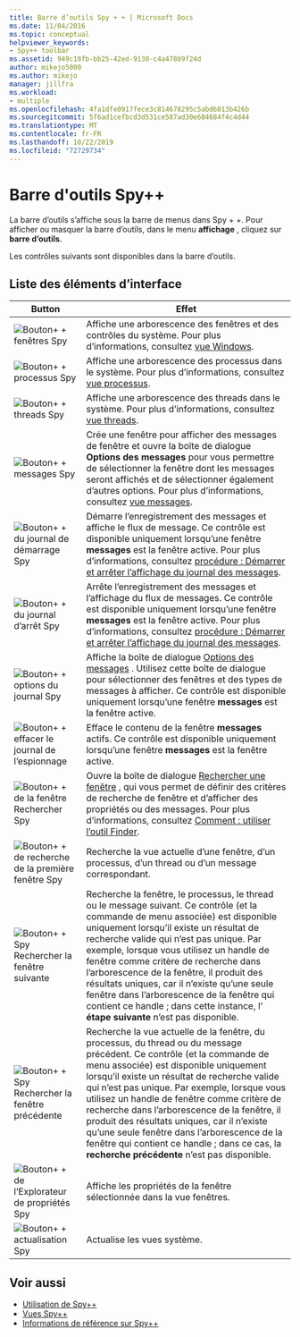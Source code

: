 ```yaml
---
title: Barre d’outils Spy + + | Microsoft Docs
ms.date: 11/04/2016
ms.topic: conceptual
helpviewer_keywords:
- Spy++ toolbar
ms.assetid: 949c18fb-bb25-42ed-9130-c4a47869f24d
author: mikejo5000
ms.author: mikejo
manager: jillfra
ms.workload:
- multiple
ms.openlocfilehash: 4fa1dfe0917fece3c814678295c5abd6013b426b
ms.sourcegitcommit: 5f6ad1cefbcd3d531ce587ad30e684684f4c4d44
ms.translationtype: MT
ms.contentlocale: fr-FR
ms.lasthandoff: 10/22/2019
ms.locfileid: "72729734"
---
```

# <a name="spy-toolbar"></a>Barre d'outils Spy++
La barre d’outils s’affiche sous la barre de menus dans Spy + +. Pour afficher ou masquer la barre d’outils, dans le menu **affichage** , cliquez sur **barre d’outils**.

 Les contrôles suivants sont disponibles dans la barre d’outils.

## <a name="uielement-list"></a>Liste des éléments d’interface

|Button|Effet|
|------------|------------|
|![Bouton&#43; &#43; fenêtres Spy](../debugger/media/icon_spy--_windows.gif "Icon_Spy + + _Windows")|Affiche une arborescence des fenêtres et des contrôles du système. Pour plus d’informations, consultez [vue Windows](../debugger/windows-view.md).|
|![Bouton&#43; &#43; processus Spy](../debugger/media/icon_spy--_processes.gif "Icon_Spy + + _Processes")|Affiche une arborescence des processus dans le système. Pour plus d’informations, consultez [vue processus](../debugger/processes-view.md).|
|![Bouton&#43; &#43; threads Spy](../debugger/media/icon_spy--_threads.gif "Icon_Spy + + _Threads")|Affiche une arborescence des threads dans le système. Pour plus d’informations, consultez [vue threads](../debugger/threads-view.md).|
|![Bouton&#43; &#43; messages Spy](../debugger/media/icon_spy--_messages.gif "Icon_Spy + + Inline")|Crée une fenêtre pour afficher des messages de fenêtre et ouvre la boîte de dialogue **Options des messages** pour vous permettre de sélectionner la fenêtre dont les messages seront affichés et de sélectionner également d’autres options. Pour plus d’informations, consultez [vue messages](../debugger/messages-view.md).|
|![Bouton&#43; &#43; du journal de démarrage Spy](../debugger/media/icon_spy--_startlog.gif "Icon_Spy + + _StartLog")|Démarre l’enregistrement des messages et affiche le flux de message. Ce contrôle est disponible uniquement lorsqu’une fenêtre **messages** est la fenêtre active. Pour plus d’informations, consultez [procédure : Démarrer et arrêter l’affichage du journal des messages](../debugger/how-to-start-and-stop-the-message-log-display.md).|
|![Bouton&#43; &#43; du journal d’arrêt Spy](../debugger/media/icon_spy--_stoplog.gif "Icon_Spy + + _StopLog")|Arrête l’enregistrement des messages et l’affichage du flux de messages. Ce contrôle est disponible uniquement lorsqu’une fenêtre **messages** est la fenêtre active. Pour plus d’informations, consultez [procédure : Démarrer et arrêter l’affichage du journal des messages](../debugger/how-to-start-and-stop-the-message-log-display.md).|
|![Bouton&#43; &#43; options du journal Spy](../debugger/media/icon_spy--_logoptions.gif "Icon_Spy + + _LogOptions")|Affiche la boîte de dialogue [Options des messages](../debugger/message-options-dialog-box.md) . Utilisez cette boîte de dialogue pour sélectionner des fenêtres et des types de messages à afficher. Ce contrôle est disponible uniquement lorsqu’une fenêtre **messages** est la fenêtre active.|
|![Bouton&#43; &#43; effacer le journal de l’espionnage](../debugger/media/spy--_clearlog.gif "_ClearLog Spy + +")|Efface le contenu de la fenêtre **messages** actifs. Ce contrôle est disponible uniquement lorsqu’une fenêtre **messages** est la fenêtre active.|
|![Bouton&#43; &#43; de la fenêtre Rechercher Spy](../debugger/media/icon_spy--_findwindow.gif "Icon_Spy + + _FindWindow")|Ouvre la boîte de dialogue [Rechercher une fenêtre](../debugger/find-window-dialog-box.md) , qui vous permet de définir des critères de recherche de fenêtre et d’afficher des propriétés ou des messages. Pour plus d’informations, consultez [Comment : utiliser l’outil Finder](../debugger/how-to-use-the-finder-tool.md).|
|![Bouton&#43; &#43; de recherche de la première fenêtre Spy](../debugger/media/icon_spy--_window.gif "Icon_Spy + + _Window")|Recherche la vue actuelle d’une fenêtre, d’un processus, d’un thread ou d’un message correspondant.|
|![Bouton&#43; &#43; Spy Rechercher la fenêtre suivante](../debugger/media/icon_spy--_nextwindow.gif "Icon_Spy + + _NextWindow")|Recherche la fenêtre, le processus, le thread ou le message suivant. Ce contrôle (et la commande de menu associée) est disponible uniquement lorsqu’il existe un résultat de recherche valide qui n’est pas unique. Par exemple, lorsque vous utilisez un handle de fenêtre comme critère de recherche dans l’arborescence de la fenêtre, il produit des résultats uniques, car il n’existe qu’une seule fenêtre dans l’arborescence de la fenêtre qui contient ce handle ; dans cette instance, l' **étape suivante** n’est pas disponible.|
|![Bouton&#43; &#43; Spy Rechercher la fenêtre précédente](../debugger/media/icon_spy--_prevwindow.gif "Icon_Spy + + _PrevWindow")|Recherche la vue actuelle de la fenêtre, du processus, du thread ou du message précédent. Ce contrôle (et la commande de menu associée) est disponible uniquement lorsqu’il existe un résultat de recherche valide qui n’est pas unique. Par exemple, lorsque vous utilisez un handle de fenêtre comme critère de recherche dans l’arborescence de la fenêtre, il produit des résultats uniques, car il n’existe qu’une seule fenêtre dans l’arborescence de la fenêtre qui contient ce handle ; dans ce cas, la **recherche précédente** n’est pas disponible.|
|![Bouton&#43; &#43; de l’Explorateur de propriétés Spy](../debugger/media/icon_spy--_propexp.gif "Icon_Spy + + _PropExp")|Affiche les propriétés de la fenêtre sélectionnée dans la vue fenêtres.|
|![Bouton&#43; &#43; actualisation Spy](../debugger/media/icon_spy--_refresh.gif "Icon_Spy + + _Refresh")|Actualise les vues système.|

## <a name="see-also"></a>Voir aussi
- [Utilisation de Spy++](../debugger/using-spy-increment.md)
- [Vues Spy++](../debugger/spy-increment-views.md)
- [Informations de référence sur Spy++](../debugger/spy-increment-reference.md)